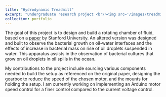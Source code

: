 ```yaml
---
title: "Hydrodynamic Treadmill"
excerpt: "Undergraduate research project <br/><img src='/images/treadmill.jpg'>"
collection: portfolio
---
```


The goal of this project is to design and build a rotating chamber of fluid, based on a <a href="https://www.google.com/url?q=https://www.nature.com/articles/s41592-020-0924-7?proof%3Dt%23Abs1&sa=D&source=docs&ust=1642034900180041&usg=AOvVaw2CDhV_u_gbPzqSTAPZYor0">paper</a> by Stanford University. An altered version was designed and built to observe the bacterial growth on oil-water interfaces and the effects of increase in bacterial mass on rise of oil droplets suspended in water. This apparatus assists in the observation of bacterial cultures that grow on oil droplets in oil spills in the ocean.


My contributions to the project include sourcing various components needed to build the setup as referenced on the original paper, designing the gearbox to reduce the speed of the chosen motor, and the mounts for holding the setup. I am currently working on implementing an Arduino motor speed control for a finer control compared to the current voltage control.

